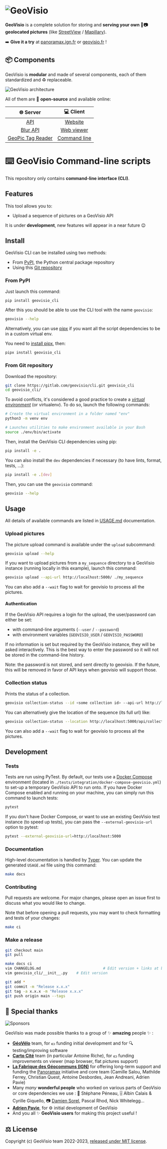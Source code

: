 # ![GeoVisio](https://gitlab.com/geovisio/api/-/raw/develop/images/logo_full.png)

__GeoVisio__ is a complete solution for storing and __serving your own 📍📷 geolocated pictures__ (like [StreetView](https://www.google.com/streetview/) / [Mapillary](https://mapillary.com/)).

➡️ __Give it a try__ at [panoramax.ign.fr](https://panoramax.ign.fr/) or [geovisio.fr](https://geovisio.fr/viewer) !

## 📦 Components

GeoVisio is __modular__ and made of several components, each of them standardized and ♻️ replaceable.

![GeoVisio architecture](https://gitlab.com/geovisio/api/-/raw/develop/images/big_picture.png)

All of them are 📖 __open-source__ and available online:

|                               🌐 Server                                 |                      💻 Client                       |
|:-----------------------------------------------------------------------:|:----------------------------------------------------:|
|                 [API](https://gitlab.com/geovisio/api)                  |    [Website](https://gitlab.com/geovisio/website)    |
|            [Blur API](https://gitlab.com/geovisio/blurring)             | [Web viewer](https://gitlab.com/geovisio/web-viewer) |
| [GeoPic Tag Reader](https://gitlab.com/geovisio/geo-picture-tag-reader) |   [Command line](https://gitlab.com/geovisio/cli)    |


# ⌨️ GeoVisio Command-line scripts

This repository only contains __command-line interface (CLI)__.

## Features

This tool allows you to:

- Upload a sequence of pictures on a GeoVisio API

It is under __development__, new features will appear in a near future 😉


## Install

GeoVisio CLI can be installed using two methods:

- From [PyPI](https://pypi.org/project/geovisio_cli/), the Python central package repository
- Using this [Git repository](https://gitlab.com/geovisio/cli)

### From PyPI

Just launch this command:

```bash
pip install geovisio_cli
```

After this you should be able to use the CLI tool with the name `geovisio`:

```bash
geovisio --help
```

Alternatively, you can use [pipx](https://github.com/pypa/pipx) if you want all the script dependencies to be in a custom virtual env.

You need to [install pipx](https://pypa.github.io/pipx/installation/), then:

```bash
pipx install geovisio_cli
```

### From Git repository

Download the repository:

```bash
git clone https://gitlab.com/geovisio/cli.git geovisio_cli
cd geovisio_cli/
```

To avoid conflicts, it's considered a good practice to create a _[virtual environment](https://docs.python.org/3/library/venv.html)_ (or virtualenv). To do so, launch the following commands:

```bash
# Create the virtual environment in a folder named "env"
python3 -m venv env

# Launches utilities to make environment available in your Bash
source ./env/bin/activate
```

Then, install the GeoVisio CLI dependencies using pip:

```bash
pip install -e .
```

You can also install the `dev` dependencies if necessary (to have lints, format, tests, ...):

```bash
pip install -e .[dev]
```

Then, you can use the `geovisio` command:
```bash
geovisio --help
```


## Usage

All details of available commands are listed in [USAGE.md](./USAGE.md) documentation.

### Upload pictures

The picture upload command is available under the `upload` subcommand:

```bash
geovisio upload --help
```

If you want to upload pictures from a `my_sequence` directory to a GeoVisio instance (running locally in this example), launch this command:

```bash
geovisio upload --api-url http://localhost:5000/ ./my_sequence
```

You can also add a `--wait` flag to wait for geovisio to process all the pictures.

#### Authentication

If the GeoVisio API requires a login for the upload, the user/password can either be set:
* with command-line arguments (`--user` / `--password`)
* with environment variables (`GEOVISIO_USER` / `GEOVISIO_PASSWORD`)

If no information is set but required by the GeoVisio instance, they will be asked interactively. This is the best way to enter the password so it will not be stored in the command-line history.

Note: the password is not stored, and sent directly to geovisio. If the future, this will be removed in favor of API keys when geovisio will support those.

### Collection status

Prints the status of a collection.

```bash
geovisio collection-status --id <some collection id> --api-url http://localhost:5000
```

You can alternatively give the location of the sequence (its full url) like:

```bash
geovisio collection-status --location http://localhost:5000/api/collections/dae288b2-9e8d-4896-af39-d35ce6bc9d4e
```

You can also add a `--wait` flag to wait for geovisio to process all the pictures.

## Development

### Tests

Tests are run using PyTest. By default, our tests use a [Docker Compose](https://docs.docker.com/compose/) environment (located in `./tests/integration/docker-compose-geovisio.yml`) to set-up a temporary GeoVisio API to run onto. If you have Docker Compose enabled and running on your machine, you can simply run this command to launch tests:

```bash
pytest
```

If you don't have Docker Compose, or want to use an existing GeoVisio test instance (to speed up tests), you can pass the `--external-geovisio-url` option to pytest:

```bash
pytest --external-geovisio-url=http://localhost:5000
```

### Documentation

High-level documentation is handled by [Typer](https://typer.tiangolo.com/). You can update the generated `USAGE.md` file using this command:

```bash
make docs
```

### Contributing

Pull requests are welcome. For major changes, please open an issue first to discuss what you would like to change.

Note that before opening a pull requests, you may want to check formatting and tests of your changes:

```bash
make ci
```

### Make a release

```bash
git checkout main
git pull

make docs ci
vim CHANGELOG.md							# Edit version + links at bottom
vim geovisio_cli/__init__.py	# Edit version

git add *
git commit -m "Release x.x.x"
git tag -a x.x.x -m "Release x.x.x"
git push origin main --tags
```


## 🤗 Special thanks

![Sponsors](https://gitlab.com/geovisio/api/-/raw/develop/images/sponsors.png)

GeoVisio was made possible thanks to a group of ✨ __amazing__ people ✨ :

- __[GéoVélo](https://geovelo.fr/)__ team, for 💶 funding initial development and for 🔍 testing/improving software
- __[Carto Cité](https://cartocite.fr/)__ team (in particular Antoine Riche), for 💶 funding improvements on viewer (map browser, flat pictures support)
- __[La Fabrique des Géocommuns (IGN)](https://www.ign.fr/institut/la-fabrique-des-geocommuns-incubateur-de-communs-lign)__ for offering long-term support and funding the [Panoramax](https://panoramax.fr/) initiative and core team (Camille Salou, Mathilde Ferrey, Christian Quest, Antoine Desbordes, Jean Andreani, Adrien Pavie)
- Many _many_ __wonderful people__ who worked on various parts of GeoVisio or core dependencies we use : 🧙 Stéphane Péneau, 🎚 Albin Calais & Cyrille Giquello, 📷 [Damien Sorel](https://www.strangeplanet.fr/), Pascal Rhod, Nick Whitelegg...
- __[Adrien Pavie](https://pavie.info/)__, for ⚙️ initial development of GeoVisio
- And you all ✨ __GeoVisio users__ for making this project useful !


## ⚖️ License

Copyright (c) GeoVisio team 2022-2023, [released under MIT license](https://gitlab.com/geovisio/cli/-/blob/main/LICENSE).
